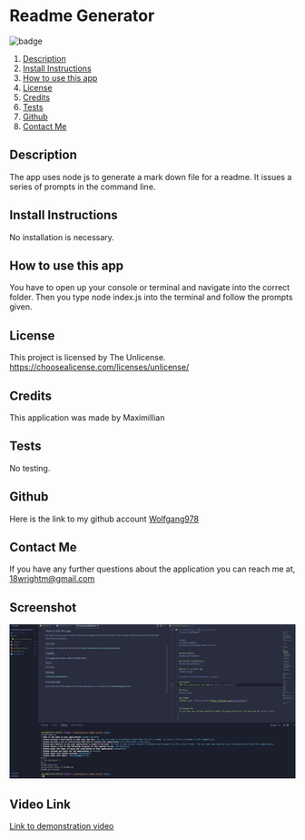 

  # Readme Generator
![badge](https://img.shields.io/badge/license-unlicense-brightgreen)

1. [Description](#Description)
2. [Install Instructions](#Install-Instructions)
3. [How to use this app](#How-to-use-this-app)
4. [License](#License)
5. [Credits](#Credits)
6. [Tests](#Tests)
7. [Github](#Github)
8. [Contact Me](#Contact-Me)

  
          
  
  
  ## Description 
  The app uses node js to generate a mark down file for a readme. It issues a series of prompts in the command line.
  
  ## Install Instructions
  No installation is necessary.
  
  ## How to use this app
  You have to open up your console or terminal and navigate into the correct folder. Then you type node index.js into the terminal and follow the prompts given.
  
  
## License
This project is licensed by The Unlicense. 
        https://choosealicense.com/licenses/unlicense/
        
    
  
  ## Credits
  This application was made by Maximillian

  ## Tests
  No testing.

  ## Github 
 Here is the link to my github account [Wolfgang978](https://github.com/Wolfgang978)
  
  
  ## Contact Me
  If you have any further questions about the application you can reach me at, 18wrightm@gmail.com

  ## Screenshot
  ![A picture of my working Readme generator in vscode.](./assets/ReadmeappSS.png)

  ## Video Link
  [Link to demonstration video](https://drive.google.com/file/d/1JScJ8b2V0p4Yw_gkzeAEqvjmmwLvoVSF/view)
 
